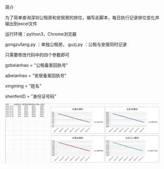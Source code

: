 简介

为了简单查询深圳公租房和安居房的排位，编写此脚本，每日执行记录排位变化并输出到excel文件

运行环境：python3，Chrome浏览器

gongzufang.py	：单独公租房，
guzj.py		：公租与安居同时记录

只需要修改代码中的四个参数即可

gzbeianhao = "公租备案回执号"

ajbeianhao = "安居备案回执号"

xingming = "姓名"

shenfenID = "身份证号码"


![image](https://github.com/akqzx/SZ-ZJJ/blob/main/%E5%9B%BE%E7%A4%BA.jpg) 
